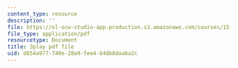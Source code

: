 ```yaml
---
content_type: resource
description: ''
file: https://ol-ocw-studio-app-production.s3.amazonaws.com/courses/15-071-the-analytics-edge-spring-2017/d854a977740e28a9fee464db8daaba2c_WacNWdXhvVM.pdf
file_type: application/pdf
resourcetype: Document
title: 3play pdf file
uid: d854a977-740e-28a9-fee4-64db8daaba2c
---
```


